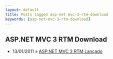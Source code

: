```yaml
---
layout: default
title: Posts tagged asp-net-mvc-3-rtm-download
keywords: [asp-net-mvc-3-rtm-download]
---
```

<h2 class="category">ASP.NET MVC 3 RTM Download</h2>
<ul class="posts">
<li>
<p>
<span class="date">13/01/2011</span> &raquo; 
<a href="/blog/asp-net-mvc-3-rtm-lancado">ASP.NET MVC 3 RTM Lançado</a>
</p>
</li> 
</ul>
